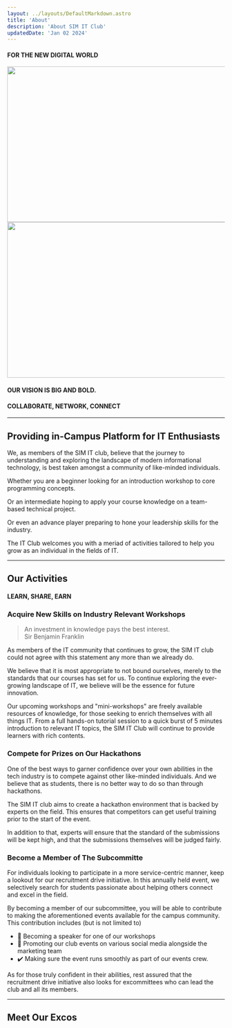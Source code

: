 ```yaml
---
layout: ../layouts/DefaultMarkdown.astro
title: 'About'
description: 'About SIM IT Club'
updatedDate: 'Jan 02 2024'
---
```


#### FOR THE NEW DIGITAL WORLD

<img width="720" height="360" src="/placeholder-light.png" class='light-only' alt=""></img>
<img width="720" height="360" src="/placeholder-dark.png" class='dark-only' alt=""></img>

#### OUR VISION IS BIG AND BOLD.

#### COLLABORATE, NETWORK, CONNECT

---

## Providing in-Campus Platform for IT Enthusiasts

We, as members of the SIM IT club,
believe that the journey to understanding and exploring the landscape of modern informational technology,
is best taken amongst a community of like-minded individuals.

Whether you are a beginner looking for an introduction workshop to core programming concepts.

Or an intermediate hoping to apply your course knowledge on a team-based technical project.

Or even an advance player preparing to hone your leadership skills for the industry.

The IT Club welcomes you with a meriad of activities tailored to help you grow as an individual in the fields of IT.

---

## Our Activities

#### LEARN, SHARE, EARN

### Acquire New Skills on Industry Relevant Workshops

> An investment in knowledge pays the best interest.  
> Sir Benjamin Franklin

As members of the IT community that continues to grow, 
the SIM IT club could not agree with this statement any more than we already do.

We believe that it is most appropriate to not bound ourselves, 
merely to the standards that our courses has set for us. 
To continue exploring the ever-growing landscape of IT, 
we believe will be the essence for future innovation.

Our upcoming workshops and "mini-workshops" are freely available resources of knowledge, 
for those seeking to enrich themselves with all things IT. 
From a full hands-on tutorial session to a quick burst of 5 minutes introduction to relevant IT topics, 
the SIM IT Club will continue to provide learners with rich contents.

### Compete for Prizes on Our Hackathons

One of the best ways to garner confidence over your own abilities in the tech industry is to compete against other like-minded individuals. 
And we believe that as students, 
there is no better way to do so than through hackathons.

The SIM IT club aims to create a hackathon environment that is backed by experts on the field. 
This ensures that competitors can get useful training prior to the start of the event.

In addition to that, experts will ensure that the standard of the submissions will be kept high, 
and that the submissions themselves will be judged fairly.

### Become a Member of The Subcommitte

For individuals looking to participate in a more service-centric manner, 
keep a lookout for our recruitment drive initiative. 
In this annually held event, 
we selectively search for students passionate about helping others connect and excel in the field.

By becoming a member of our subcommittee, 
you will be able to contribute to making the aforementioned events available for the campus community. 
This contribution includes (but is not limited to)

- 📢 Becoming a speaker for one of our workshops
- 📱 Promoting our club events on various social media alongside the marketing team
- ✔️ Making sure the event runs smoothly as part of our events crew.

As for those truly confident in their abilities, 
rest assured that the recruitment drive initiative also looks for excommittees who can lead the club and all its members.

---

## Meet Our Excos
